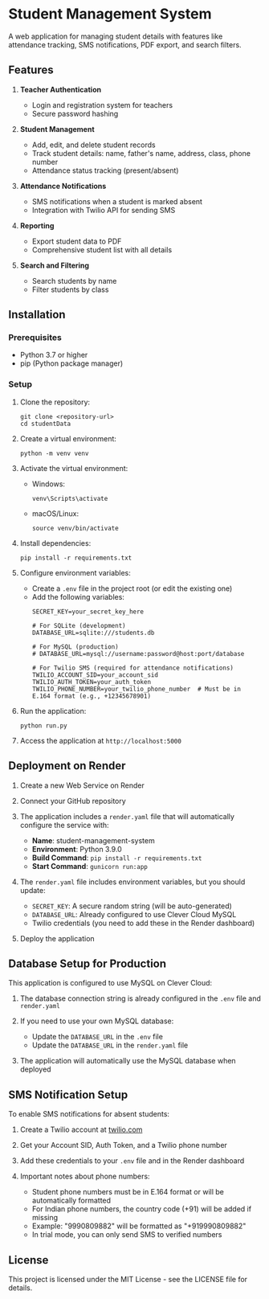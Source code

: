 # Student Management System

A web application for managing student details with features like attendance tracking, SMS notifications, PDF export, and search filters.

## Features

1. **Teacher Authentication**
   - Login and registration system for teachers
   - Secure password hashing

2. **Student Management**
   - Add, edit, and delete student records
   - Track student details: name, father's name, address, class, phone number
   - Attendance status tracking (present/absent)

3. **Attendance Notifications**
   - SMS notifications when a student is marked absent
   - Integration with Twilio API for sending SMS

4. **Reporting**
   - Export student data to PDF
   - Comprehensive student list with all details

5. **Search and Filtering**
   - Search students by name
   - Filter students by class

## Installation

### Prerequisites

- Python 3.7 or higher
- pip (Python package manager)

### Setup

1. Clone the repository:
   ```
   git clone <repository-url>
   cd studentData
   ```

2. Create a virtual environment:
   ```
   python -m venv venv
   ```

3. Activate the virtual environment:
   - Windows:
     ```
     venv\Scripts\activate
     ```
   - macOS/Linux:
     ```
     source venv/bin/activate
     ```

4. Install dependencies:
   ```
   pip install -r requirements.txt
   ```

5. Configure environment variables:
   - Create a `.env` file in the project root (or edit the existing one)
   - Add the following variables:
     ```
     SECRET_KEY=your_secret_key_here
     
     # For SQLite (development)
     DATABASE_URL=sqlite:///students.db
     
     # For MySQL (production)
     # DATABASE_URL=mysql://username:password@host:port/database
     
     # For Twilio SMS (required for attendance notifications)
     TWILIO_ACCOUNT_SID=your_account_sid
     TWILIO_AUTH_TOKEN=your_auth_token
     TWILIO_PHONE_NUMBER=your_twilio_phone_number  # Must be in E.164 format (e.g., +12345678901)
     ```

6. Run the application:
   ```
   python run.py
   ```

7. Access the application at `http://localhost:5000`

## Deployment on Render

1. Create a new Web Service on Render

2. Connect your GitHub repository

3. The application includes a `render.yaml` file that will automatically configure the service with:
   - **Name**: student-management-system
   - **Environment**: Python 3.9.0
   - **Build Command**: `pip install -r requirements.txt`
   - **Start Command**: `gunicorn run:app`

4. The `render.yaml` file includes environment variables, but you should update:
   - `SECRET_KEY`: A secure random string (will be auto-generated)
   - `DATABASE_URL`: Already configured to use Clever Cloud MySQL
   - Twilio credentials (you need to add these in the Render dashboard)

5. Deploy the application

## Database Setup for Production

This application is configured to use MySQL on Clever Cloud:

1. The database connection string is already configured in the `.env` file and `render.yaml`

2. If you need to use your own MySQL database:
   - Update the `DATABASE_URL` in the `.env` file
   - Update the `DATABASE_URL` in the `render.yaml` file

3. The application will automatically use the MySQL database when deployed

## SMS Notification Setup

To enable SMS notifications for absent students:

1. Create a Twilio account at [twilio.com](https://www.twilio.com)

2. Get your Account SID, Auth Token, and a Twilio phone number

3. Add these credentials to your `.env` file and in the Render dashboard

4. Important notes about phone numbers:
   - Student phone numbers must be in E.164 format or will be automatically formatted
   - For Indian phone numbers, the country code (+91) will be added if missing
   - Example: "9990809882" will be formatted as "+919990809882"
   - In trial mode, you can only send SMS to verified numbers

## License

This project is licensed under the MIT License - see the LICENSE file for details.